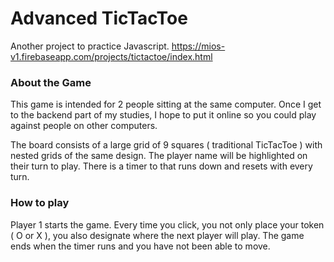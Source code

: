 # Advanced TicTacToe
Another project to practice Javascript.
https://mios-v1.firebaseapp.com/projects/tictactoe/index.html

<h3>About the Game</h3>

<p>This game is intended for 2 people sitting at the same computer. Once I get to the backend 
    part of my studies, I hope to put it online so you could play against people on other computers.
</p>
<p>The board consists of a large grid of 9 squares ( traditional TicTacToe ) with nested grids of the same design.
    The player name will be highlighted on their turn to play. There is a timer to that runs down and resets with 
    every turn.
</p>

<h3>How to play</h3>
<p>Player 1 starts the game. Every time you click, you not only place your token ( O or X ), you also designate 
    where the next player will play. The game ends when the timer runs and you have not been able to move.
</p>
